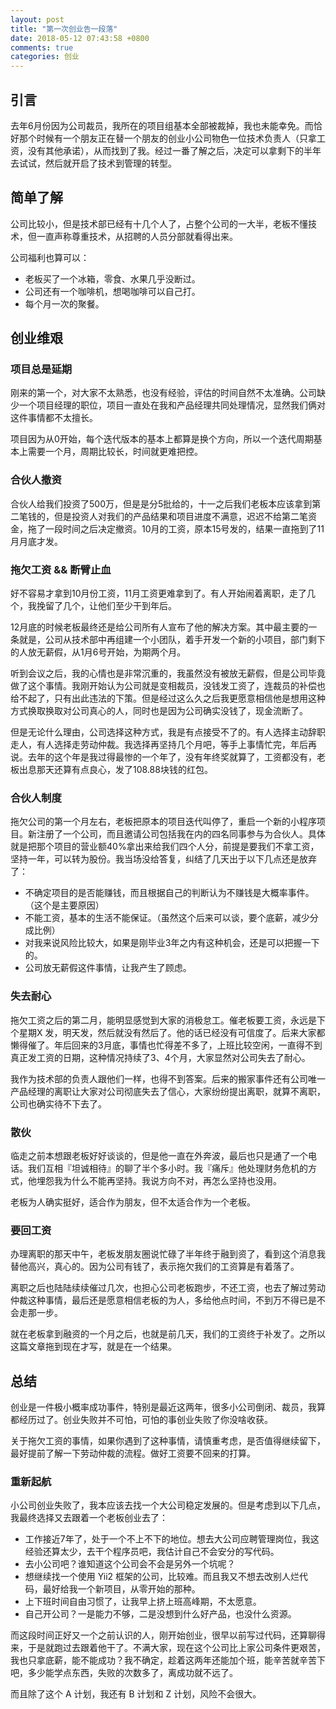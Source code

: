 ```yaml
---
layout: post
title: "第一次创业告一段落"
date: 2018-05-12 07:43:58 +0800
comments: true
categories: 创业
---
```

## 引言

去年6月份因为公司裁员，我所在的项目组基本全部被裁掉，我也未能幸免。而恰好那个时候有一个朋友正在替一个朋友的创业小公司物色一位技术负责人（只拿工资，没有其他承诺），从而找到了我。经过一番了解之后，决定可以拿剩下的半年去试试，然后就开启了技术到管理的转型。

<!--more-->

## 简单了解

公司比较小，但是技术部已经有十几个人了，占整个公司的一大半，老板不懂技术，但一直声称尊重技术，从招聘的人员分部就看得出来。

公司福利也算可以：

- 老板买了一个冰箱，零食、水果几乎没断过。
- 公司还有一个咖啡机，想喝咖啡可以自己打。
- 每个月一次的聚餐。

## 创业维艰

### 项目总是延期

刚来的第一个，对大家不太熟悉，也没有经验，评估的时间自然不太准确。公司缺少一个项目经理的职位，项目一直处在我和产品经理共同处理情况，显然我们俩对这件事情都不太擅长。

项目因为从0开始，每个迭代版本的基本上都算是换个方向，所以一个迭代周期基本上需要一个月，周期比较长，时间就更难把控。

### 合伙人撤资

合伙人给我们投资了500万，但是是分5批给的，十一之后我们老板本应该拿到第二笔钱的，但是投资人对我们的产品结果和项目进度不满意，迟迟不给第二笔资金，拖了一段时间之后决定撤资。10月的工资，原本15号发的，结果一直拖到了11月月底才发。

### 拖欠工资 && 断臂止血

好不容易才拿到10月份工资，11月工资更难拿到了。有人开始闹着离职，走了几个，我挽留了几个，让他们至少干到年后。

12月底的时候老板最终还是给公司所有人宣布了他的解决方案。其中最主要的一条就是，公司从技术部中再组建一个小团队，着手开发一个新的小项目，部门剩下的人放无薪假，从1月6号开始，为期两个月。

听到会议之后，我的心情也是非常沉重的，我虽然没有被放无薪假，但是公司毕竟做了这个事情。我刚开始认为公司就是变相裁员，没钱发工资了，连裁员的补偿也给不起了，只有出此违法的下策。但是经过这么久之后我更愿意相信他是想用这种方式换取换取对公司真心的人，同时也是因为公司确实没钱了，现金流断了。

但是无论什么理由，公司选择这种方式，我是有点接受不了的。有人选择主动辞职走人，有人选择走劳动仲裁。我选择再坚持几个月吧，等手上事情忙完，年后再说。去年的这个年是我过得最惨的一个年了，没有年终奖就算了，工资都没有，老板出息那天还算有点良心，发了108.88块钱的红包。

### 合伙人制度

拖欠公司的第一个月左右，老板把原本的项目迭代叫停了，重启一个新的小程序项目。新注册了一个公司，而且邀请公司包括我在内的四名同事参与为合伙人。具体就是把那个项目的营业额40%拿出来给我们四个人分，前提是要我们不拿工资，坚持一年，可以转为股份。我当场没给答复，纠结了几天出于以下几点还是放弃了：

- 不确定项目的是否能赚钱，而且根据自己的判断认为不赚钱是大概率事件。（这个是主要原因）
- 不能工资，基本的生活不能保证。（虽然这个后来可以谈，要个底薪，减少分成比例）
- 对我来说风险比较大，如果是刚毕业3年之内有这种机会，还是可以把握一下的。
- 公司放无薪假这件事情，让我产生了顾虑。

### 失去耐心

拖欠工资之后的第二月，能明显感觉到大家的消极怠工。催老板要工资，永远是下个星期X 发，明天发，然后就没有然后了。他的话已经没有可信度了。后来大家都懒得催了。年后回来的3月底，事情也忙得差不多了，上班比较空闲，一直得不到真正发工资的日期，这种情况持续了3、4个月，大家显然对公司失去了耐心。

我作为技术部的负责人跟他们一样，也得不到答案。后来的搬家事件还有公司唯一产品经理的离职让大家对公司彻底失去了信心，大家纷纷提出离职，就算不离职，公司也确实待不下去了。

### 散伙

临走之前本想跟老板好好谈谈的，但是他一直在外奔波，最后也只是通了一个电话。我们互相『坦诚相待』的聊了半个多小时。我『痛斥』他处理财务危机的方式，他埋怨我为什么不能再坚持。我说方向不对，再怎么坚持也没用。

老板为人确实挺好，适合作为朋友，但不太适合作为一个老板。

### 要回工资

办理离职的那天中午，老板发朋友圈说忙碌了半年终于融到资了，看到这个消息我替他高兴，真心的。因为公司有钱了，表示拖欠我们的工资算是有着落了。

离职之后也陆陆续续催过几次，也担心公司老板跑步，不还工资，也去了解过劳动仲裁这种事情，最后还是愿意相信老板的为人，多给他点时间，不到万不得已是不会走那一步。

就在老板拿到融资的一个月之后，也就是前几天，我们的工资终于补发了。之所以这篇文章拖到现在才写，就是在一个结果。

## 总结

创业是一件极小概率成功事件，特别是最近这两年，很多小公司倒闭、裁员，我算都经历过了。创业失败并不可怕，可怕的事创业失败了你没啥收获。

关于拖欠工资的事情，如果你遇到了这种事情，请慎重考虑，是否值得继续留下，最好提前了解一下劳动仲裁的流程。做好工资要不回来的打算。

### 重新起航

小公司创业失败了，我本应该去找一个大公司稳定发展的。但是考虑到以下几点，我最终选择又去跟着一个老板创业去了：

- 工作接近7年了，处于一个不上不下的地位。想去大公司应聘管理岗位，我这经验还算太少，去干个程序员吧，我估计自己不会安分的写代码。
- 去小公司吧？谁知道这个公司会不会是另外一个坑呢？
- 想继续找一个使用 Yii2 框架的公司，比较难。而且我又不想去改别人烂代码，最好给我一个新项目，从零开始的那种。
- 上下班时间自由习惯了，让我早上挤上班高峰期，不太愿意。
- 自己开公司？一是能力不够，二是没想到什么好产品，也没什么资源。

而这段时间正好又一个之前认识的人，刚开始创业，很早以前写过代码，还算聊得来，于是就跑过去跟着他干了。不满大家，现在这个公司比上家公司条件更艰苦，我也只拿底薪，能不能成功？我不确定，趁着这两年还能加个班，能辛苦就辛苦下吧，多少能学点东西，失败的次数多了，离成功就不远了。

而且除了这个 A 计划，我还有 B 计划和 Z 计划，风险不会很大。